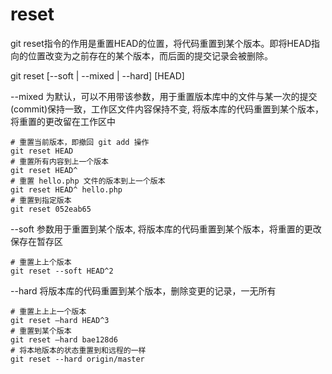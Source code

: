# reset

git reset指令的作用是重置HEAD的位置，将代码重置到某个版本。即将HEAD指向的位置改变为之前存在的某个版本，而后面的提交记录会被删除。

git reset [--soft | --mixed | --hard] [HEAD]

--mixed 为默认，可以不用带该参数，用于重置版本库中的文件与某一次的提交(commit)保持一致，工作区文件内容保持不变, 将版本库的代码重置到某个版本，将重置的更改留在工作区中

```shell
# 重置当前版本，即撤回 git add 操作
git reset HEAD
# 重置所有内容到上一个版本
git reset HEAD^
# 重置 hello.php 文件的版本到上一个版本
git reset HEAD^ hello.php
# 重置到指定版本
git reset 052eab65
```

--soft 参数用于重置到某个版本, 将版本库的代码重置到某个版本，将重置的更改保存在暂存区

```shell
# 重置上上个版本
git reset --soft HEAD^2
```

--hard 将版本库的代码重置到某个版本，删除变更的记录，一无所有

```shell
# 重置上上上一个版本
git reset –hard HEAD^3
# 重置到某个版本
git reset –hard bae128d6
# 将本地版本的状态重置到和远程的一样
git reset --hard origin/master
```

